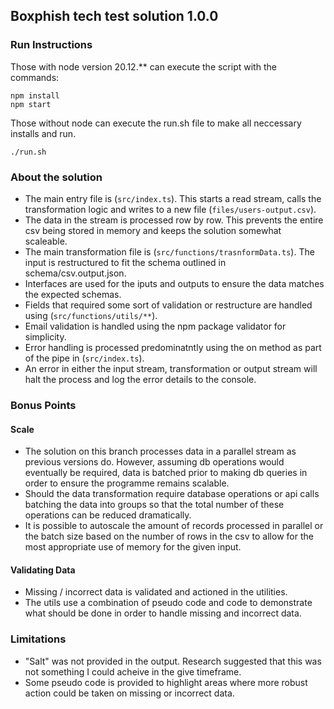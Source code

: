 ## Boxphish tech test solution 1.0.0

### Run Instructions

Those with node version 20.12.\*\* can execute the script with the commands:

```
npm install
npm start

```

Those without node can execute the run.sh file to make all neccessary installs and run.

```
./run.sh

```

### About the solution

- The main entry file is (`src/index.ts`). This starts a read stream, calls the transformation logic and writes to a new file (`files/users-output.csv`).
- The data in the stream is processed row by row. This prevents the entire csv being stored in memory and keeps the solution somewhat scaleable.
- The main transformation file is (`src/functions/trasnformData.ts`). The input is restructured to fit the schema outlined in schema/csv.output.json.
- Interfaces are used for the iputs and outputs to ensure the data matches the expected schemas.
- Fields that required some sort of validation or restructure are handled using (`src/functions/utils/**`).
- Email validation is handled using the npm package validator for simplicity.
- Error handling is processed predominatntly using the on method as part of the pipe in (`src/index.ts`).
- An error in either the input stream, transformation or output stream will halt the process and log the error details to the console.

### Bonus Points

#### Scale

- The solution on this branch processes data in a parallel stream as previous versions do. However, assuming db operations would eventually be required, data is batched prior to making db queries in order to ensure the programme remains scalable.
- Should the data transformation require database operations or api calls batching the data into groups so that the total number of these operations can be reduced dramatically.
- It is possible to autoscale the amount of records processed in parallel or the batch size based on the number of rows in the csv to allow for the most appropriate use of memory for the given input.

#### Validating Data

- Missing / incorrect data is validated and actioned in the utilities.
- The utils use a combination of pseudo code and code to demonstrate what should be done in order to handle missing and incorrect data.

### Limitations

- "Salt" was not provided in the output. Research suggested that this was not something I could acheive in the give timeframe.
- Some pseudo code is provided to highlight areas where more robust action could be taken on missing or incorrect data.
